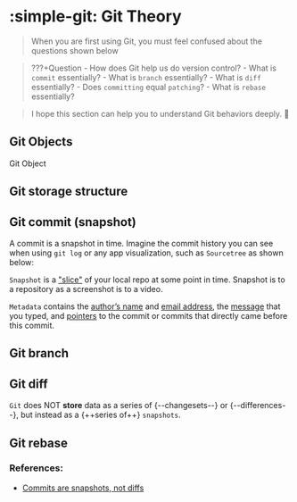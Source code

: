 # **:simple-git: Git Theory**

> When you are first using Git, you must feel confused about the questions shown below

>???+Question
    - How does Git help us do version control?
    - What is `commit` essentially?
    - What is `branch` essentially?
    - What is `diff` essentially?
    - Does `committing` equal `patching`?
    - What is `rebase` essentially?

> I hope this section can help you to understand Git behaviors deeply. :santa:


## **Git Objects**

Git Object


## **Git storage structure**

## **Git commit (snapshot)**  
A commit is a snapshot in time. Imagine the commit history you can see when using `git log` or any app visualization, such as `Sourcetree` as shown below:



`Snapshot` is a <u>"slice"</u> of your local repo at some point in time. Snapshot is to a repository as a screenshot is to a video.

`Metadata` contains the <u>author’s name</u> and <u>email address</u>, the <u>message</u> that you typed, and <u>pointers</u> to the commit or commits that directly came before this commit.

## **Git branch**

## **Git diff**  

`Git` does NOT **store** data as a series of {--changesets--} or {--differences--}, but instead as a {++series of++} `snapshots`.

## **Git rebase**

### **References:**

- [Commits are snapshots, not diffs](https://github.blog/2020-12-17-commits-are-snapshots-not-diffs/)